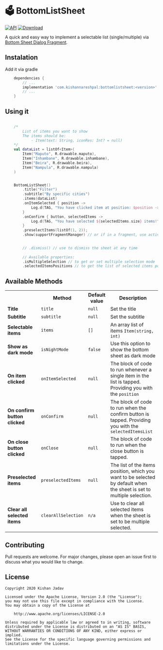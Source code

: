 # 🗳 BottomListSheet

[![API](https://img.shields.io/badge/API-14%2B-brightgreen.svg?style=flat)](https://android-arsenal.com/api?level=14) [![Download](https://api.bintray.com/packages/kishannareshpal/maven/bottomlistsheet/images/download.svg?version=1.0-beta01)](https://bintray.com/kishannareshpal/maven/bottomlistsheet/1.0-beta01/link)

A quick and easy way to implement a selectable list (single/multiple) via [Bottom Sheet Dialog Fragment](https://material.io/components/sheets-bottom).

## Instalation
Add it via gradle
```gradle
    dependencies {
        // ...
        implementation 'com.kishannareshpal:bottomlistsheet:<version>'
        // ...
    }
```

## Using it
```kotlin

    /* 
        List of items you want to show
        The items should be:
            - Item(text: String, iconRes: Int? = null) 
    */
    val dataList = listOf<Item>(
        Item("Maputo", R.drawable.maputo),
        Item("Inhambane", R.drawable.inhambane),
        Item("Beira", R.drawable.beira),
        Item("Nampula", R.drawable.nampula)
    ) 


    BottomListSheet()
        .title("Filter")
        .subtitle("By specific cities")
        .items(dataList)
        .onItemSelected { position ->
            Log.d(TAG, "You have clicked item at position: $position -> ${data[position]}")
        }
        .onConfirm { button, selectedItems ->
            Log.d(TAG, "You have selected ${selectedItems.size} items!")
        }
        .preselectItems(listOf(1, 2));
        .show(supportFragmentManager) // or if in a fragment, use activity?.supportfragmentManager

        
        // .dismiss() // use to dismiss the sheet at any time
        
        // Available properties:
        .isMultipleSelection // to get or set multiple selection mode
        .selectedItemsPositions // to get the list of selected items positions

```



## Available Methods
<table style="width:100%">
    <tr>
        <th></th>
        <th>Method</th>
        <th>Default value</th>
        <th>Description</th>
    </tr>
    <tr>
        <td><b>Title</b></td>
        <td><code>title</code></td>
        <td><code>null</code></td>
        <td>Set the title</td>
    </tr>
    <tr>
        <td><b>Subtitle</b></td>
        <td><code>subtitle</code></td>
        <td><code>null</code></td>
        <td>Set the subtitle</td>
    </tr>
    <tr>
        <td><b>Selectable items</b></td>
        <td><code>items</code></td>
        <td><code>[]</code></td>
        <td>An array list of items <code>Item(string, int)</code></td>
    </tr>
    <tr>
        <td><b>Show as dark mode</b></td>
        <td><code>isNightMode</code></td>
        <td><code>false</code></td>
        <td>Use this option to show the bottom sheet as dark mode</td>
    </tr>
    <tr>
        <td><b>On item clicked</b></td>
        <td><code>onItemSelected</code></td>
        <td><code>null</code></td>
        <td>The block of code to run whenever a single item in the list is tapped. Providing you with the <code>position</code></td>
    </tr>
    <tr>
        <td><b>On confirm button clicked</b></td>
        <td><code>onConfirm</code></td>
        <td><code>null</code></td>
        <td>The block of code to run when the confirm button is tapped. Providing you with the <code>selectedItemsList</code></td>
    </tr>
    <tr>
        <td><b>On close button clicked</b></td>
        <td><code>onClose</code></td>
        <td><code>null</code></td>
        <td>The block of code to run when the close button is tapped.</td>
    </tr>
    <tr>
        <td><b>Preselected items</b></td>
        <td><code>preselectedItems</code></td>
        <td><code>null</code></td>
        <td>The list of the items position, which you want to be selected by default when the sheet is set to multiple selection.</td>
    </tr>
    <tr>
        <td><b>Clear all selected items</b></td>
        <td><code>clearAllSelection</code></td>
        <td><code>n/a</code></td>
        <td>Use to clear all selected items when the sheet is set to be multiple selected.</td>
    </tr>
</table>


## Contributing
Pull requests are welcome. For major changes, please open an issue first to discuss what you would like to change.


## License
```
Copyright 2020 Kishan Jadav

Licensed under the Apache License, Version 2.0 (the "License");
you may not use this file except in compliance with the License.
You may obtain a copy of the License at

    http://www.apache.org/licenses/LICENSE-2.0

Unless required by applicable law or agreed to in writing, software
distributed under the License is distributed on an "AS IS" BASIS,
WITHOUT WARRANTIES OR CONDITIONS OF ANY KIND, either express or implied.
See the License for the specific language governing permissions and
limitations under the License.
```
